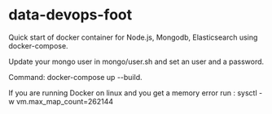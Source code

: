 # data-devops-foot

Quick start of docker container for Node.js, Mongodb, Elasticsearch using docker-compose.

Update your mongo user in mongo/user.sh and set an user and a password.

Command: docker-compose up --build.

If you are running Docker on linux and you get a memory error run : sysctl -w vm.max_map_count=262144